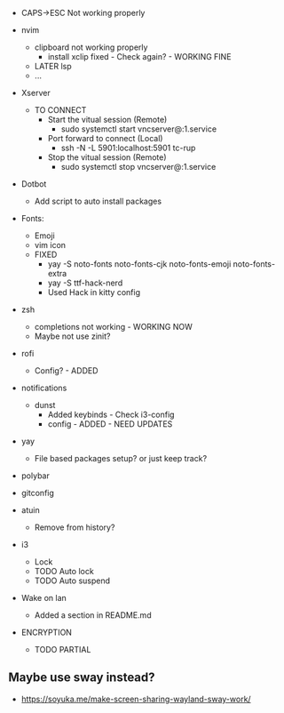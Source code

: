 - CAPS->ESC Not working properly
- nvim
    - clipboard not working properly
        - install xclip fixed - Check again? - WORKING FINE
    - LATER lsp
    - ...
- Xserver
    - TO CONNECT
        - Start the vitual session (Remote)
            - sudo systemctl start vncserver@:1.service
        - Port forward to connect (Local)
            - ssh -N -L 5901:localhost:5901 tc-rup
        - Stop the vitual session (Remote)
            - sudo systemctl stop vncserver@:1.service
- Dotbot
    - Add script to auto install packages
- Fonts:
    - Emoji
    - vim icon
    - FIXED
        - yay -S noto-fonts noto-fonts-cjk noto-fonts-emoji noto-fonts-extra
        - yay -S ttf-hack-nerd
        - Used Hack in kitty config
- zsh
    - completions not working - WORKING NOW
    - Maybe not use zinit?
- rofi
    - Config? - ADDED
- notifications
    - dunst
        - Added keybinds - Check i3-config
        - config  - ADDED - NEED UPDATES
- yay
    - File based packages setup? or just keep track?
- polybar
- gitconfig
- atuin
    - Remove from history?

- i3
    - Lock
    - TODO Auto lock
    - TODO Auto suspend

- Wake on lan
    - Added a section in README.md
- ENCRYPTION
    - TODO PARTIAL

## Maybe use sway instead?
- https://soyuka.me/make-screen-sharing-wayland-sway-work/
